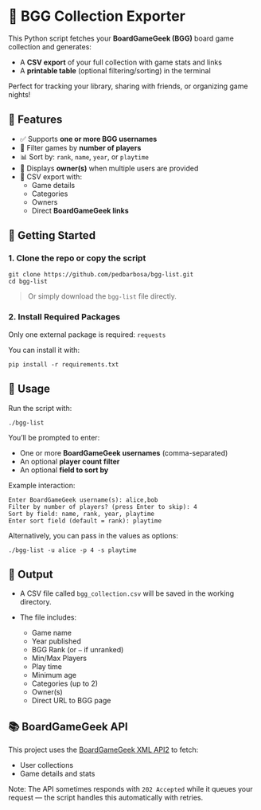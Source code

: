 # 🎲 BGG Collection Exporter

This Python script fetches your **BoardGameGeek (BGG)** board game collection and generates:
- A **CSV export** of your full collection with game stats and links
- A **printable table** (optional filtering/sorting) in the terminal

Perfect for tracking your library, sharing with friends, or organizing game nights!

## 🔧 Features

- ✅ Supports **one or more BGG usernames**
- 🎯 Filter games by **number of players**
- 📊 Sort by: `rank`, `name`, `year`, or `playtime`
- 🧑 Displays **owner(s)** when multiple users are provided
- 📁 CSV export with:
  - Game details
  - Categories
  - Owners
  - Direct **BoardGameGeek links**

## 🚀 Getting Started

### 1. Clone the repo or copy the script

```
git clone https://github.com/pedbarbosa/bgg-list.git
cd bgg-list
```

> Or simply download the `bgg-list` file directly.

### 2. Install Required Packages

Only one external package is required: `requests`

You can install it with:

```
pip install -r requirements.txt
```

## 🧪 Usage

Run the script with:

```
./bgg-list
```

You’ll be prompted to enter:

- One or more **BoardGameGeek usernames** (comma-separated)
- An optional **player count filter**
- An optional **field to sort by**

Example interaction:

```
Enter BoardGameGeek username(s): alice,bob
Filter by number of players? (press Enter to skip): 4
Sort by field: name, rank, year, playtime
Enter sort field (default = rank): playtime
```

Alternatively, you can pass in the values as options:

```
./bgg-list -u alice -p 4 -s playtime
```

## 📁 Output

- A CSV file called `bgg_collection.csv` will be saved in the working directory.
- The file includes:

  - Game name  
  - Year published  
  - BGG Rank (or `–` if unranked)  
  - Min/Max Players  
  - Play time  
  - Minimum age  
  - Categories (up to 2)  
  - Owner(s)  
  - Direct URL to BGG page

## 📚 BoardGameGeek API

This project uses the [BoardGameGeek XML API2](https://boardgamegeek.com/wiki/page/BGG_XML_API2) to fetch:
- User collections
- Game details and stats

Note: The API sometimes responds with `202 Accepted` while it queues your request — the script handles this automatically with retries.
